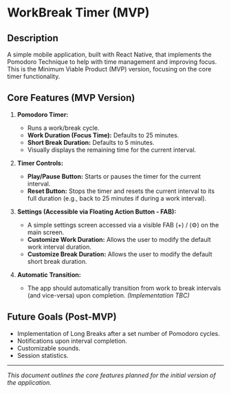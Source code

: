 # WorkBreak Timer (MVP)

## Description

A simple mobile application, built with React Native, that implements the Pomodoro Technique to help with time management and improving focus. This is the Minimum Viable Product (MVP) version, focusing on the core timer functionality.

## Core Features (MVP Version)

1.  **Pomodoro Timer:**
    * Runs a work/break cycle.
    * **Work Duration (Focus Time):** Defaults to 25 minutes.
    * **Short Break Duration:** Defaults to 5 minutes.
    * Visually displays the remaining time for the current interval.

2.  **Timer Controls:**
    * **Play/Pause Button:** Starts or pauses the timer for the current interval.
    * **Reset Button:** Stops the timer and resets the current interval to its full duration (e.g., back to 25 minutes if during a work interval).

3.  **Settings (Accessible via Floating Action Button - FAB):**
    * A simple settings screen accessed via a visible FAB (+) / (⚙️) on the main screen.
    * **Customize Work Duration:** Allows the user to modify the default work interval duration.
    * **Customize Break Duration:** Allows the user to modify the default short break duration.

4.  **Automatic Transition:**
    * The app should automatically transition from work to break intervals (and vice-versa) upon completion. *(Implementation TBC)*

## Future Goals (Post-MVP)

* Implementation of Long Breaks after a set number of Pomodoro cycles.
* Notifications upon interval completion.
* Customizable sounds.
* Session statistics.

---

*This document outlines the core features planned for the initial version of the application.*